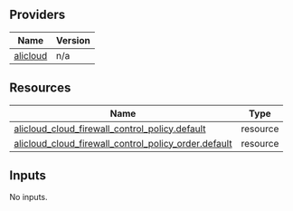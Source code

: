 <!-- BEGIN_TF_DOCS -->
## Providers

| Name | Version |
|------|---------|
| <a name="provider_alicloud"></a> [alicloud](#provider\_alicloud) | n/a |

## Resources

| Name | Type |
|------|------|
| [alicloud_cloud_firewall_control_policy.default](https://registry.terraform.io/providers/hashicorp/alicloud/latest/docs/resources/cloud_firewall_control_policy) | resource |
| [alicloud_cloud_firewall_control_policy_order.default](https://registry.terraform.io/providers/hashicorp/alicloud/latest/docs/resources/cloud_firewall_control_policy_order) | resource |

## Inputs

No inputs.
<!-- END_TF_DOCS -->    